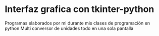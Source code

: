 # Interfaz grafica con tkinter-python
Programas elaborados por mi durante mis clases de programación en python
Multi conversor de unidades todo en una sola pantalla

